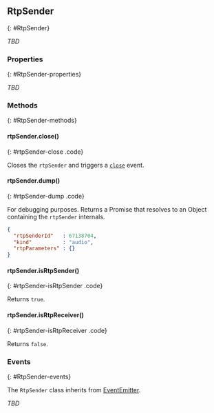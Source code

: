 ## RtpSender
{: #RtpSender}

*TBD*


### Properties
{: #RtpSender-properties}

<section markdown="1">

*TBD*

</section>


### Methods
{: #RtpSender-methods}

<section markdown="1">

#### rtpSender.close()
{: #rtpSender-close .code}

Closes the `rtpSender` and triggers a [`close`](#rtpSender-on-close) event.

#### rtpSender.dump()
{: #rtpSender-dump .code}

For debugging purposes. Returns a Promise that resolves to an Object containing the `rtpSender` internals.

```json
{
  "rtpSenderId"   : 67138704,
  "kind"          : "audio",
  "rtpParameters" : {}
}
```

#### rtpSender.isRtpSender()
{: #rtpSender-isRtpSender .code}

Returns `true`.

#### rtpSender.isRtpReceiver()
{: #rtpSender-isRtpReceiver .code}

Returns `false`.

</section>


### Events
{: #RtpSender-events}

The `RtpSender` class inherits from [EventEmitter](https://nodejs.org/api/events.html#events_class_eventemitter).

<section markdown="1">

*TBD*

</section>
